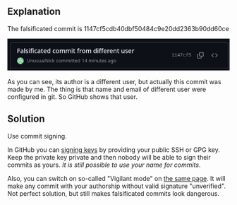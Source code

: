 ## Explanation

The falsificated commit is 1147cf5cdb40dbf50484c9e20dd2363b90dd60ce

![Screenshot of the falsificated commit](./images/falsificated_commit.png)

As you can see, its author is a different user, but actually this commit was made by me.
The thing is that name and email of different user were configured in git.
So GitHub shows that user.

## Solution

Use commit signing.

In GitHub you can [signing keys](https://github.com/settings/keys) by providing your
public SSH or GPG key. Keep the private key private and then nobody will be able to
sign their commits as yours. *It is still possible to use your name for commits*.

Also, you can switch on so-called "Vigilant mode" on [the same page](https://github.com/settings/keys).
It will make any commit with your authorship without valid signature "unverified".
Not perfect solution, but still makes falsificated commits look dangerous.
